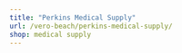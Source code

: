 ```yaml
---
title: "Perkins Medical Supply"
url: /vero-beach/perkins-medical-supply/
shop: medical supply
---
```

